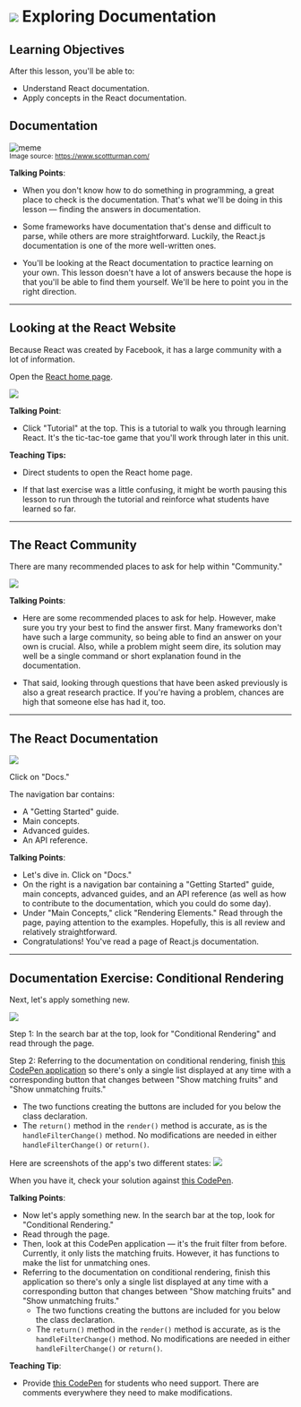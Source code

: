 # ![](https://ga-dash.s3.amazonaws.com/production/assets/logo-9f88ae6c9c3871690e33280fcf557f33.png) Exploring Documentation


## Learning Objectives
After this lesson, you'll be able to:
- Understand React documentation.
- Apply concepts in the React documentation.


## Documentation


![meme](assets/documentation-meme.jpg)<br>
<sup>Image source: https://www.scottturman.com/<sup>

<aside class="notes">


**Talking Points**:

- When you don't know how to do something in programming, a great place to check is the documentation. That's what we'll be doing in this lesson — finding the answers in documentation.

- Some frameworks have documentation that's dense and difficult to parse, while others are more straightforward. Luckily, the React.js documentation is one of the more well-written ones.

- You'll be looking at the React documentation to practice learning on your own. This lesson doesn't have a lot of answers because the hope is that you'll be able to find them yourself. We'll be here to point you in the right direction.


</aside>

----

## Looking at the React Website

Because React was created by Facebook, it has a large community with a lot of information.

Open the [React home page](https://facebook.github.io/react/).

![](assets/react-tutorial-screenshot.png)


<aside class="notes">

**Talking Point**:

- Click "Tutorial" at the top. This is a tutorial to walk you through learning React. It's the tic-tac-toe game that you'll work through later in this unit.

**Teaching Tips:**

- Direct students to open the React home page.

- If that last exercise was a little confusing, it might be worth pausing this lesson to run through the tutorial and reinforce what students have learned so far.

</aside>

----

## The React Community

There are many recommended places to ask for help within "Community."

![](assets/discussion-forum-screenshot.png)

<aside class="notes">

**Talking Points**:

- Here are some recommended places to ask for help. However, make sure you try your best to find the answer first. Many frameworks don't have such a large community, so being able to find an answer on your own is crucial. Also, while a problem might seem dire, its solution may well be a single command or short explanation found in the documentation.

- That said, looking through questions that have been asked previously is also a great research practice. If you're having a problem, chances are high that someone else has had it, too.


</aside>


----

## The React Documentation



![](assets/react-docs-screenshot.png)

Click on "Docs."

The navigation bar contains:
- A "Getting Started" guide.
- Main concepts.
- Advanced guides.
- An API reference.

<aside class="notes">

**Talking Points**:

- Let's dive in. Click on "Docs."
- On the right is a navigation bar containing a "Getting Started" guide, main concepts, advanced guides, and an API reference (as well as how to contribute to the documentation, which you could do some day).
- Under "Main Concepts," click "Rendering Elements." Read through the page, paying attention to the examples. Hopefully, this is all review and relatively straightforward.
- Congratulations! You've read a page of React.js documentation.

</aside>

----

## Documentation Exercise: Conditional Rendering

Next, let's apply something new.

![](assets/facebook-conditional.png)


Step 1: In the search bar at the top, look for "Conditional Rendering" and read through the page.

Step 2: Referring to the documentation on conditional rendering, finish [this CodePen application](https://codepen.io/tomtrasmontero/pen/oarwEB?editors=0010) so there's only a single list displayed at any time with a corresponding button that changes between "Show matching fruits" and "Show unmatching fruits."
  - The two functions creating the buttons are included for you below the class declaration.
  - The `return()` method in the `render()` method is accurate, as is the `handleFilterChange()` method. No modifications are needed in either `handleFilterChange()` or `return()`.


Here are screenshots of the app's two different states:
![](assets/fruit-final.png)


When you have it, check your solution against [this CodePen](https://codepen.io/tomtrasmontero/pen/YJoQVZ?editors=0010).

<aside class="notes">

**Talking Points**:

- Now let's apply something new. In the search bar at the top, look for "Conditional Rendering."
- Read through the page.
- Then, look at this CodePen application — it's the fruit filter from before. Currently, it only lists the matching fruits. However, it has functions to make the list for unmatching ones.
- Referring to the documentation on conditional rendering, finish this application so there's only a single list displayed at any time with a corresponding button that changes between "Show matching fruits" and "Show unmatching fruits."
  - The two functions creating the buttons are included for you below the class declaration.
  - The `return()` method in the `render()` method is accurate, as is the `handleFilterChange()` method. No modifications are needed in either `handleFilterChange()` or `return()`.

**Teaching Tip**:

- Provide [this CodePen](https://codepen.io/tomtrasmontero/pen/BqgZrV?editors=0010) for students who need support. There are comments everywhere they need to make modifications.


</aside>
